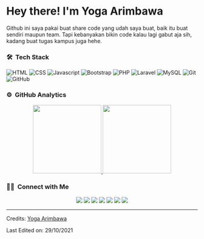 # Hey there! I'm Yoga Arimbawa

Github ini saya pakai buat share code yang udah saya buat, baik itu buat sendiri maupun team. Tapi kebanyakan bikin code kalau lagi gabut aja sih, kadang buat tugas kampus juga hehe.


### 🛠 &nbsp;Tech Stack

![HTML](https://img.shields.io/badge/HTML-239120?style=for-the-badge&logo=html5&logoColor=white)
![CSS](https://img.shields.io/badge/CSS-239120?&style=for-the-badge&logo=css3&logoColor=white)
![Javascript](https://img.shields.io/badge/JavaScript-F7DF1E?style=for-the-badge&logo=javascript&logoColor=black)
![Bootstrap](https://img.shields.io/badge/Bootstrap-563D7C?style=for-the-badge&logo=bootstrap&logoColor=white)
![PHP](https://img.shields.io/badge/PHP-777BB4?style=for-the-badge&logo=php&logoColor=white)
![Laravel](https://img.shields.io/badge/Laravel-FF2D20?style=for-the-badge&logo=laravel&logoColor=white)
![MySQL](https://img.shields.io/badge/MySQL-00000F?style=for-the-badge&logo=mysql&logoColor=white)
![Git](https://img.shields.io/badge/-Git-05122A?style=flat&logo=git)
![GitHub](https://img.shields.io/badge/-GitHub-05122A?style=flat&logo=github)


### ⚙️ &nbsp;GitHub Analytics

<p align="center">
<a href="https://github.com/arimbawadx">
  <img height="180em" src="https://github-readme-stats-eight-theta.vercel.app/api?username=arimbawadx&show_icons=true&theme=algolia&include_all_commits=true&count_private=true"/>
  <img height="180em" src="https://github-readme-stats-eight-theta.vercel.app/api/top-langs/?username=arimbawadx&layout=compact&langs_count=8&theme=algolia"/>
</a>
</p>

### 🤝🏻 &nbsp;Connect with Me

<p align="center">
<a href="https://www.arimbawadx.com"><img src="https://img.shields.io/badge/-arimbawadx.com-3423A6?style=flat&logo=Google-Chrome&logoColor=white"/></a>
<a href="https://api.whatsapp.com/send?phone=6285847801933&text=Halo%20Yoga"><img src="https://img.shields.io/badge/-085847801933-3423A6?style=flat&logo=Whatsapp&logoColor=white"/></a>
<a href="https://t.me/arimbawadx"><img src="https://img.shields.io/badge/-@arimbawadx-3423A6?style=flat&logo=Telegram&logoColor=white"/></a>
<a href="http://line.me/ti/p/~deyogaa95"><img src="https://img.shields.io/badge/-deyogaa95-3423A6?style=flat&logo=Whatsapp&logoColor=white"/></a>
<a href="mailto:yogade9595.yd@gmail.com"><img src="https://img.shields.io/badge/-yogade9595.yd@gmail.com-D14836?style=flat&logo=Gmail&logoColor=white"/></a>
<a href="https://instagram.com/arimbawadx"><img src="https://img.shields.io/badge/-@arimbawadx-E4405F?style=flat&logo=Instagram&logoColor=white"/></a>
<a href="https://facebook.com/arimbawadx"><img src="https://img.shields.io/badge/-@arimbawadx-1877F2?style=flat&logo=Facebook&logoColor=white"/></a>
</p>

-----
Credits: [Yoga Arimbawa](https://github.com/arimbawadx)

Last Edited on: 29/10/2021
